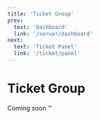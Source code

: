 ```yaml
---
title: 'Ticket Group'
prev:
  text: 'Dashboard'
  link: '/server/dashboard'
next:
  text: 'Ticket Panel'
  link: '/ticket/panel'
---
```


# Ticket Group

Coming soon :tm:
